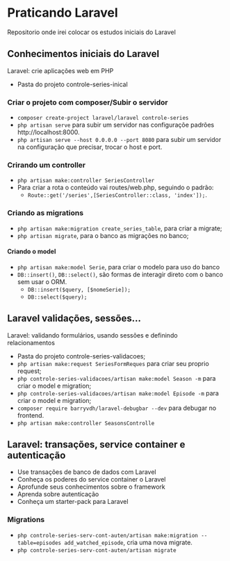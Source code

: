 # Praticando Laravel

Repositorio onde irei colocar os estudos iniciais do Laravel

## Conhecimentos iniciais do Laravel

Laravel: crie aplicações web em PHP

- Pasta do projeto controle-series-inical

### Criar o projeto com composer/Subir o servidor

- `composer create-project laravel/laravel controle-series`
- `php artisan serve` para subir um servidor nas configuraçõe padrões http://localhost:8000.
- `php artisan serve --host 0.0.0.0 --port 8080` para subir um servidor na configuração que precisar, trocar o host e port.

### Crirando um controller

- `php artisan make:controller SeriesController`
- Para criar a rota o conteúdo vai routes/web.php, seguindo o padrão:
    - `Route::get('/series',[SeriesController::class, 'index']);`.

### Criando as migrations

- `php artisan make:migration create_series_table`, para criar a migrate;
- `php artisan migrate`, para o banco as migrações no banco;

#### Criando o model

- `php artisan make:model Serie`, para criar o modelo para uso do banco
- `DB::insert()`, `DB::select()`, são formas de interagir direto com o banco sem usar o ORM.
    - `DB::insert($query, [$nomeSerie]);`
    - `DB::select($query);`

## Laravel validações, sessões...

Laravel: validando formulários, usando sessões e definindo relacionamentos

- Pasta do projeto controle-series-validacoes;
- `php artisan make:request SeriesFormReques` para criar seu proprio request;
- `php controle-series-validacoes/artisan make:model Season -m` para criar o model e migration;
- `php controle-series-validacoes/artisan make:model Episode -m` para criar o model e migration;
- `composer require barryvdh/laravel-debugbar --dev` para debugar no frontend.
- `php artisan make:controller SeasonsControlle`

## Laravel: transações, service container e autenticação

- Use transações de banco de dados com Laravel
- Conheça os poderes do service container o Laravel
- Aprofunde seus conhecimentos sobre o framework
- Aprenda sobre autenticação
- Conheça um starter-pack para Laravel

### Migrations

- `php controle-series-serv-cont-auten/artisan make:migration --table=episodes add_watched_episode`, cria uma nova migrate.
- `php controle-series-serv-cont-auten/artisan migrate`
